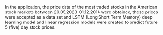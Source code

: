 In the application, the price data of the most traded stocks in the American stock markets between 20.05.2023-01.12.2014 were obtained, these prices were accepted as a data set and LSTM (Long Short Term Memory) deep learning model and linear regression models were created to predict future 5 (five) day stock prices.
